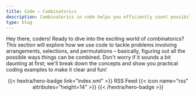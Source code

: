 ```yaml
---
title: Code – Combinatorics
description: Combinatorics in code helps you efficiently count possibilities and arrange items, crucial for solving problems involving permutations, combinations, and other arrangement scenarios.
type: blog
---
```


Hey there, coders!  Ready to dive into the exciting world of combinatorics?  This section will explore how we use code to tackle problems involving arrangements, selections, and permutations – basically, figuring out all the possible ways things can be combined.  Don't worry if it sounds a bit daunting at first; we'll break down the concepts and show you practical coding examples to make it clear and fun!

<div style="text-align: center; margin-top: 1em;">
{{< hextra/hero-badge link="index.xml" >}}
  <span>RSS Feed</span>
  {{< icon name="rss" attributes="height=14" >}}
{{< /hextra/hero-badge >}}
</div>
